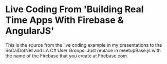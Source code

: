 # Live Coding From 'Building Real Time Apps With Firebase & AngularJS'
This is the source from the live coding example in my presentations to the SoCalDotNet and LA C# User Groups. Just replace <YOUR-FIREBASE-NAME> in meetupBase.js with the name of the Firebase that you create at Firebase.com.
